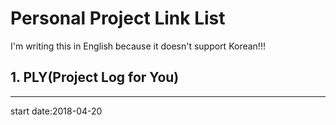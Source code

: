 # Personal Project Link List
I'm writing this in English because it doesn't support Korean!!!

## 1. PLY(Project Log for You)
------------------------------
start date:2018-04-20
